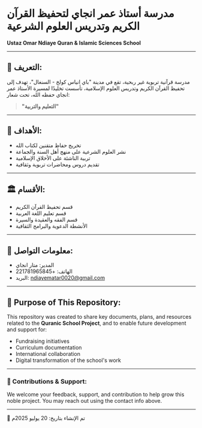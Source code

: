 # مدرسة أستاذ عمر انجاي لتحفيظ القرآن الكريم وتدريس العلوم الشرعية  
**Ustaz Omar Ndiaye Quran & Islamic Sciences School**

---

## 🌿 التعريف:
مدرسة قرآنية تربوية غير ربحية، تقع في مدينة "باي انياس كولخ - السنغال"، تهدف إلى تحفيظ القرآن الكريم وتدريس العلوم الإسلامية، تأسست تخليدًا لمسيرة الأستاذ عمر انجاي حفظه الله، تحت شعار:

> **"التعليم والتربية"**

---

## 🎯 الأهداف:
- تخريج حفاظ متقنين لكتاب الله
- نشر العلوم الشرعية على منهج أهل السنة والجماعة
- تربية الناشئة على الأخلاق الإسلامية
- تقديم دروس ومحاضرات تربوية وثقافية

---

## 🏛️ الأقسام:
- قسم تحفيظ القرآن الكريم
- قسم تعليم اللغة العربية
- قسم الفقه والعقيدة والسيرة
- الأنشطة الدعوية والبرامج الثقافية

---

## 📌 معلومات التواصل:
- المدير: متار انجاي  
- الهاتف: +221781965845  
- البريد: ndiayematar0020@gmail.com

---

## 📂 Purpose of This Repository:
This repository was created to share key documents, plans, and resources related to the **Quranic School Project**, and to enable future development and support for:
- Fundraising initiatives
- Curriculum documentation
- International collaboration
- Digital transformation of the school's work

---

### 🤝 Contributions & Support:
We welcome your feedback, support, and contribution to help grow this noble project. You may reach out using the contact info above.

---

📅 تم الإنشاء بتاريخ: 20 يوليو 2025م
